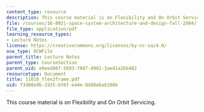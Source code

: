 ```yaml
---
content_type: resource
description: This course material is on Flexibility and On Orbit Servicing.
file: /courses/16-892j-space-system-architecture-and-design-fall-2004/f3d08e9b2935bf6fe44e8dd8eba6296b_11010_flex2frame.pdf
file_type: application/pdf
learning_resource_types:
- Lecture Notes
license: https://creativecommons.org/licenses/by-nc-sa/4.0/
ocw_type: OCWFile
parent_title: Lecture Notes
parent_type: CourseSection
parent_uid: e0eed86f-5693-f887-d901-3ae41a2bb482
resourcetype: Document
title: 11010_flex2frame.pdf
uid: f3d08e9b-2935-bf6f-e44e-8dd8eba6296b
---
```

This course material is on Flexibility and On Orbit Servicing.